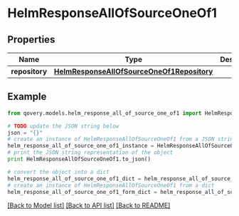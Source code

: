 # HelmResponseAllOfSourceOneOf1


## Properties
Name | Type | Description | Notes
------------ | ------------- | ------------- | -------------
**repository** | [**HelmResponseAllOfSourceOneOf1Repository**](HelmResponseAllOfSourceOneOf1Repository.md) |  | [optional] 

## Example

```python
from qovery.models.helm_response_all_of_source_one_of1 import HelmResponseAllOfSourceOneOf1

# TODO update the JSON string below
json = "{}"
# create an instance of HelmResponseAllOfSourceOneOf1 from a JSON string
helm_response_all_of_source_one_of1_instance = HelmResponseAllOfSourceOneOf1.from_json(json)
# print the JSON string representation of the object
print HelmResponseAllOfSourceOneOf1.to_json()

# convert the object into a dict
helm_response_all_of_source_one_of1_dict = helm_response_all_of_source_one_of1_instance.to_dict()
# create an instance of HelmResponseAllOfSourceOneOf1 from a dict
helm_response_all_of_source_one_of1_form_dict = helm_response_all_of_source_one_of1.from_dict(helm_response_all_of_source_one_of1_dict)
```
[[Back to Model list]](../README.md#documentation-for-models) [[Back to API list]](../README.md#documentation-for-api-endpoints) [[Back to README]](../README.md)


